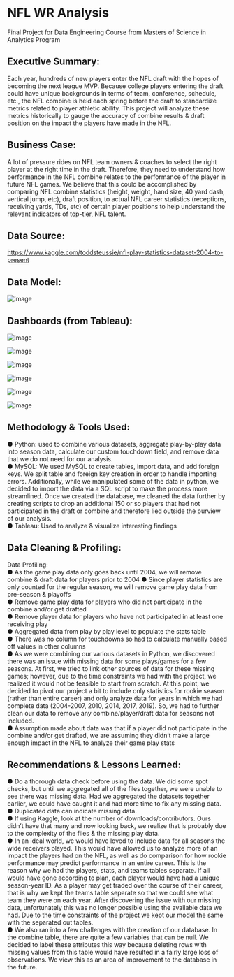 # NFL WR Analysis
Final Project for Data Engineering Course from Masters of Science in Analytics Program 

## Executive Summary:
Each year, hundreds of new players enter the NFL draft with the hopes of becoming the next league MVP.  Because college players entering the draft could have unique backgrounds in terms of team, conference, schedule, etc., the NFL combine is held each spring before the draft to standardize metrics related to player athletic ability. This project will analyze these metrics historically to gauge the accuracy of combine results & draft position on the impact the players have made in the NFL. 

## Business Case:
A lot of pressure rides on NFL team owners & coaches to select the right player at the right time in the draft.  Therefore, they need to understand how performance in the NFL combine relates to the performance of the player in future NFL games.  We believe that this could be accomplished by comparing NFL combine statistics (height, weight, hand size, 40 yard dash, vertical jump, etc), draft position, to actual NFL career statistics (receptions, receiving yards, TDs, etc) of certain player positions to help understand the relevant indicators of top-tier, NFL talent.  

## Data Source:
https://www.kaggle.com/toddsteussie/nfl-play-statistics-dataset-2004-to-present 

## Data Model:

![image](https://user-images.githubusercontent.com/80867370/112909092-5f2a7e00-90b6-11eb-9b99-db6a95ee6db1.png)


## Dashboards (from Tableau):

![image](https://user-images.githubusercontent.com/80867370/112909126-749fa800-90b6-11eb-9efb-aab794c0fe70.png)

![image](https://user-images.githubusercontent.com/80867370/112909136-79645c00-90b6-11eb-95f9-5a500ab0ce21.png)

![image](https://user-images.githubusercontent.com/80867370/112909148-7cf7e300-90b6-11eb-8901-cc1793530cb1.png)

![image](https://user-images.githubusercontent.com/80867370/112909160-808b6a00-90b6-11eb-9119-8100d3d92a26.png)

![image](https://user-images.githubusercontent.com/80867370/112909171-84b78780-90b6-11eb-8263-f966f50d4db6.png)

![image](https://user-images.githubusercontent.com/80867370/112909183-897c3b80-90b6-11eb-9d1a-950976da8ae9.png)


## Methodology & Tools Used:
●	Python: used to combine various datasets, aggregate play-by-play data into season data, calculate our custom touchdown field, and remove data that we do not need for our analysis.  
●	MySQL: We used MySQL to create tables, import data, and add foreign keys. We split table and foreign key creation in order to handle importing errors. Additionally, while we manipulated some of the data in python, we decided to import the data via a SQL script to make the process more streamlined. Once we created the database, we cleaned the data further by creating scripts to drop an additional 150 or so players that had not participated in the draft or combine and therefore lied outside the purview of our analysis.  
●	Tableau: Used to analyze & visualize interesting findings


## Data Cleaning & Profiling:


Data Profiling:  
●	As the game play data only goes back until 2004, we will remove combine & draft data for players prior to 2004  ●	Since player statistics are only counted for the regular season, we will remove game play data from pre-season & playoffs  
●	Remove game play data for players who did not participate in the combine and/or get drafted  
●	Remove player data for players who have not participated in at least one receiving play  
●	Aggregated data from play by play level to populate the stats table  
●	There was no column for touchdowns so had to calculate manually based off values in other columns  
●	As we were combining our various datasets in Python, we discovered there was an issue with missing data for some plays/games for a few seasons.  At first, we tried to link other sources of data for these missing games; however, due to the time constraints we had with the project, we realized it would not be feasible to start from scratch. At this point, we decided to pivot our project a bit to include only statistics for rookie season (rather than entire career) and only analyze data for years in which we had complete data (2004-2007, 2010, 2014, 2017, 2019). So, we had to further clean our data to remove any combine/player/draft data for seasons not included.  
●	Assumption made about data was that if a player did not participate in the combine and/or get drafted, we are assuming they didn’t make a large enough impact in the NFL to analyze their game play stats

## Recommendations & Lessons Learned:  
●	Do a thorough data check before using the data.  We did some spot checks, but until we aggregated all of the files together, we were unable to see there was missing data.  Had we aggregated the datasets together earlier, we could have caught it and had more time to fix any missing data.  
●	Duplicated data can indicate missing data.  
●	If using Kaggle, look at the number of downloads/contributors.  Ours didn’t have that many and now looking back, we realize that is probably due to the complexity of the files & the missing play data.  
●	In an ideal world, we would have loved to include data for all seasons the wide receivers played.  This would have allowed us to analyze more of an impact the players had on the NFL, as well as do comparison for how rookie performance may predict performance in an entire career. This is the reason why we had the players, stats, and teams tables separate.  If all would have gone according to plan, each player would have had a unique season-year ID.  As a player may get traded over the course of their career, that is why we kept the teams table separate so that we could see what team they were on each year.  After discovering the issue with our missing data, unfortunately this was no longer possible using the available data we had.  Due to the time constraints of the project we kept our model the same with the separated out tables.  
●	We also ran into a few challenges with the creation of our database. In the combine table, there are quite a few variables that can be null. We decided to label these attributes this way because deleting rows with missing values from this table would have resulted in a fairly large loss of observations. We view this as an area of improvement to the database in the future. 



